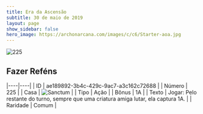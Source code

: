 ```yaml
---
title: Era da Ascensão
subtitle: 30 de maio de 2019
layout: page
show_sidebar: false
hero_image: https://archonarcana.com/images/c/c6/Starter-aoa.jpg
---
```


![225](https://cdn.keyforgegame.com/media/card_front/pt/435_225_CQVJPWVJ7QFF_pt.png)

## Fazer Reféns

|----|----|
| ID | ae189892-3b4c-429c-9ac7-a3c162c72688 |
| Número | 225 |
| Casa | ![Sanctum](https://archonarcana.com/images/thumb/c/c7/Sanctum.png/22px-Sanctum.png "Santuário") |
| Tipo | Ação |
| Bônus | 1A |
| Texto | Jogar: Pelo restante do turno, sempre que uma criatura amiga lutar, ela captura 1A. |
| Raridade | Comum |
